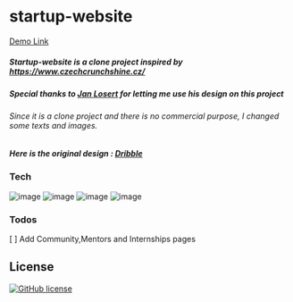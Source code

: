 # startup-website

[Demo Link](https://startupwebsitedemo.netlify.app/) 


##### Startup-website is a clone project inspired by https://www.czechcrunchshine.cz/ 

##### Special thanks to [Jan Losert](https://www.janlosert.com/) for letting me use his design on this project &nbsp;

###### Since it is a clone project and there is no commercial purpose, I changed some texts and images. &nbsp;


##### Here is the original design : [Dribble](https://dribbble.com/shots/9063567-Beforeyoushine-com-Youtube-Course) 

### Tech
![image](https://img.shields.io/badge/HTML5-E34F26?style=for-the-badge&logo=html5&logoColor=white)
![image](https://img.shields.io/badge/CSS3-1572B6?style=for-the-badge&logo=css3&logoColor=white)
![image](https://img.shields.io/badge/Sass-CC6699?style=for-the-badge&logo=sass&logoColor=white)
![image](https://img.shields.io/badge/Bootstrap-563D7C?style=for-the-badge&logo=bootstrap&logoColor=white)


### Todos

 [ ] Add Community,Mentors and Internships pages


License
----
[![GitHub license](https://img.shields.io/github/license/Naereen/StrapDown.js.svg)](https://github.com/Naereen/StrapDown.js/blob/master/LICENSE)






